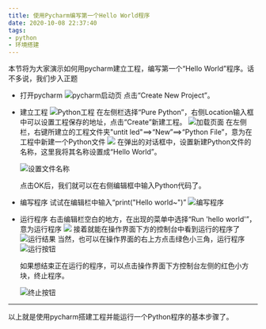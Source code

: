 ```yaml
---
title: 使用Pycharm编写第一个Hello World程序
date: 2020-10-08 22:37:40
tags:
- python
- 环境搭建
---
```

本节将为大家演示如何用pycharm建立工程，编写第一个“Hello World”程序。话不多说，我们步入正题
- 打开pycharm
![pycharm启动页](https://s1.ax1x.com/2020/10/08/0BuX11.png)
点击“Create New Project”。

- 建立工程
![Python工程](https://s1.ax1x.com/2020/10/08/0Buj6x.png)
在左侧栏选择“Pure Python”，右侧Location输入框中可以设置工程保存的地址，点击“Create”新建工程。
![加载页面](https://s1.ax1x.com/2020/10/08/0BKS0O.md.png)
在左侧栏，右键所建立的工程文件夹"untit
led"==>“New”==>“Python File”，意为在工程中新建一个Python文件
![](https://s1.ax1x.com/2020/10/08/0BKp7D.png)
在弹出的对话框中，设置新建Python文件的名称，这里我将其名称设置成“Hello World”。
    
    ![设置文件名称](https://s1.ax1x.com/2020/10/08/0BKA1I.png)

    点击OK后，我们就可以在右侧编辑框中输入Python代码了。
- 编写程序
试试在编辑栏中输入“print("Hello world~")”
![编写程序](https://s1.ax1x.com/2020/10/08/0BKVjP.png)
- 运行程序
右击编辑栏空白的地方，在出现的菜单中选择“Run 'hello world'”，意为运行程序
![](https://s1.ax1x.com/2020/10/08/0BK8cq.png)
接着就能在操作界面下方的控制台中看到运行的程序了
![运行结果](https://s1.ax1x.com/2020/10/08/0BKNHU.png)
当然，也可以在操作界面的右上方点击绿色小三角，运行程序
![运行按钮](https://s1.ax1x.com/2020/10/08/0BKsjx.png)

    如果想结束正在运行的程序，可以点击操作界面下方控制台左侧的红色小方块，终止程序。

    ![终止按钮](https://s1.ax1x.com/2020/10/08/0BKcDK.png)
-----
以上就是使用pycharm搭建工程并能运行一个Python程序的基本步骤了。
